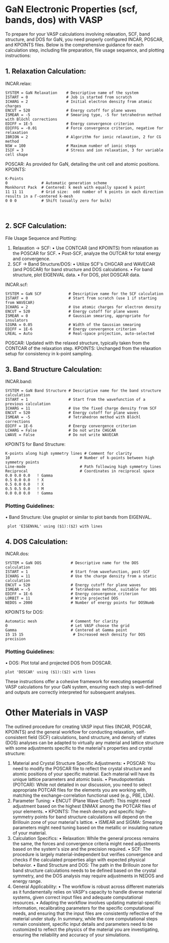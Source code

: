 # GaN Electronic Properties (scf, bands, dos) with VASP

To prepare for your VASP calculations involving relaxation, SCF, band structure, and DOS for GaN, you need properly configured INCAR, POSCAR, and KPOINTS files. Below is the comprehensive guidance for each calculation step, including file preparation, file usage sequence, and plotting instructions:

## 1. Relaxation Calculation:
INCAR.relax:
```shell
SYSTEM = GaN Relaxation    # Descriptive name of the system
ISTART = 0                 # Job is started from scratch
ICHARG = 2                 # Initial electron density from atomic charges
ENCUT = 520                # Energy cutoff for plane waves
ISMEAR = -5                # Smearing type, -5 for tetrahedron method with Blöchl corrections
EDIFF = 1E-5               # Energy convergence criterion
EDIFFG = -0.01             # Force convergence criterion, negative for relaxation
IBRION = 2                 # Algorithm for ionic relaxation, 2 for CG method
NSW = 100                  # Maximum number of ionic steps
ISIF = 3                   # Stress and ion relaxation, 3 for variable cell shape
```
POSCAR: As provided for GaN, detailing the unit cell and atomic positions.
KPOINTS:

```shell
K-Points
0               # Automatic generation scheme
Monkhorst Pack  # Centered: k mesh with equally spaced k point
11 11 11        # Grid size:  odd number of k points in each direction results in a Γ-centered k-mesh
0 0 0           # Shift (usually zero for bulk)
```
 
## 2. SCF Calculation:
File Usage Sequence and Plotting:
1.	Relaxation → SCF:
•	Use CONTCAR (and KPOINTS) from relaxation as the POSCAR for SCF.
•	Post-SCF, analyze the OUTCAR for total energy and convergence.
2.	SCF → Band Structure/DOS:
•	Utilize SCF's CHGCAR and WAVECAR (and POSCAR) for band structure and DOS calculations.
•	For band structure, plot EIGENVAL data.
•	For DOS, plot DOSCAR data.

INCAR.scf:
```shell
SYSTEM = GaN SCF            # Descriptive name for the SCF calculation
ISTART = 0                  # Start from scratch (use 1 if starting from WAVECAR)
ICHARG = 2                  # Use atomic charges for electron density
ENCUT = 520                 # Energy cutoff for plane waves
ISMEAR = 0                  # Gaussian smearing, appropriate for insulators
SIGMA = 0.05                # Width of the Gaussian smearing
EDIFF = 1E-6                # Energy convergence criterion
LREAL = Auto                # Real-space projection, auto-selected
```
POSCAR: Updated with the relaxed structure, typically taken from the CONTCAR of the relaxation step.
KPOINTS: Unchanged from the relaxation setup for consistency in k-point sampling.
 
## 3. Band Structure Calculation:
INCAR.band:
```shell
SYSTEM = GaN Band Structure # Descriptive name for the band structure calculation
ISTART = 1                  # Start from the wavefunction of a previous calculation
ICHARG = 11                 # Use the fixed charge density from SCF
ENCUT = 520                 # Energy cutoff for plane waves
ISMEAR = -5                 # Tetrahedron method with Blöchl corrections
EDIFF = 1E-6                # Energy convergence criterion
LCHARG = False              # Do not write CHGCAR
LWAVE = False               # Do not write WAVECAR
```
KPOINTS for Band Structure:
```shell
K-points along high symmetry lines # Comment for clarity
10                               # Number of k-points between high symmetry points
Line-mode                        # Path following high symmetry lines
Reciprocal                       # Coordinates in reciprocal space
0.0 0.0 0.0   ! Gamma
0.5 0.0 0.0   ! X
0.5 0.0 0.0   ! X
0.5 0.5 0.0   ! M
0.0 0.0 0.0   ! Gamma
```
### Plotting Guidelines:
•	Band Structure: Use gnuplot or similar to plot bands from EIGENVAL.
```shell
 plot 'EIGENVAL' using ($1):($2) with lines
 ```
## 4. DOS Calculation:
INCAR.dos:
```shell
SYSTEM = GaN DOS             # Descriptive name for the DOS calculation
ISTART = 1                   # Start from wavefunction, post-SCF
ICHARG = 11                  # Use the charge density from a static calculation
ENCUT = 520                  # Energy cutoff for plane waves
ISMEAR = -5                  # Tetrahedron method, suitable for DOS
EDIFF = 1E-6                 # Energy convergence criterion
LORBIT = 11                  # Write projected DOS
NEDOS = 2000                 # Number of energy points for DOSNumb
```
KPOINTS for DOS:
```shell
Automatic mesh               # Comment for clarity
0                            # Let VASP choose the grid
Gamma                        # Centered at Gamma point
15 15 15                      # Increased mesh density for DOS precision
```
### Plotting Guidelines:
•	DOS: Plot total and projected DOS from DOSCAR.
```Shell
plot 'DOSCAR' using ($1):($2) with lines
```
These instructions offer a cohesive framework for executing sequential VASP calculations for your GaN system, ensuring each step is well-defined and outputs are correctly interpreted for subsequent analyses.
 

# Other Materials in VASP
The outlined procedure for creating VASP input files (INCAR, POSCAR, KPOINTS) and the general workflow for conducting relaxation, self-consistent field (SCF) calculations, band structure, and density of states (DOS) analyses can be adapted to virtually any material and lattice structure with some adjustments specific to the material's properties and crystal structure:
1.	Material and Crystal Structure Specific Adjustments:
•	POSCAR: You need to modify the POSCAR file to reflect the crystal structure and atomic positions of your specific material. Each material will have its unique lattice parameters and atomic basis.
•	Pseudopotentials (POTCAR): While not detailed in our discussion, you need to select appropriate POTCAR files for the elements you are working with, matching the exchange-correlation functional used (e.g., PBE, LDA).
2.	Parameter Tuning:
•	ENCUT (Plane Wave Cutoff): This might need adjustment based on the highest ENMAX among the POTCAR files of your elements.
•	KPOINTS: The mesh density and specific high-symmetry points for band structure calculations will depend on the Brillouin zone of your material's lattice.
•	ISMEAR and SIGMA: Smearing parameters might need tuning based on the metallic or insulating nature of your material.
3.	Calculation Specifics:
•	Relaxation: While the general process remains the same, the forces and convergence criteria might need adjustments based on the system's size and the precision required.
•	SCF: The procedure is largely material-independent but verifies convergence and checks if the calculated properties align with expected physical behavior.
•	Band Structure and DOS: The path in the Brillouin zone for band structure calculations needs to be defined based on the crystal symmetry, and the DOS analysis may require adjustments in NEDOS and energy range.
4.	General Applicability:
•	The workflow is robust across different materials as it fundamentally relies on VASP's capacity to handle diverse material systems, given correct input files and adequate computational resources.
•	Adapting the workflow involves updating material-specific information, recalibrating parameters for the specific computational needs, and ensuring that the input files are consistently reflective of the material under study.
In summary, while the core computational steps remain consistent, specific input details and parameters need to be customized to reflect the physics of the material you are investigating, ensuring the reliability and accuracy of your simulations.







